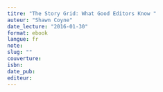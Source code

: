 ```yaml
---
titre: "The Story Grid: What Good Editors Know "
auteur: "Shawn Coyne"
date_lecture: "2016-01-30"
format: ebook
langue: fr
note:
slug: ""
couverture: 
isbn: 
date_pub: 
editeur: 
---
```

